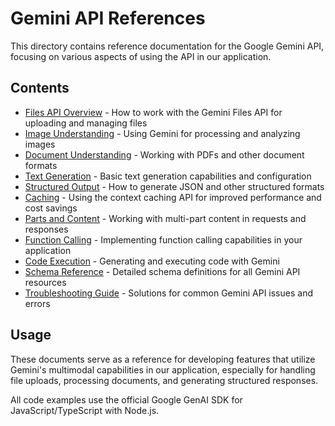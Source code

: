 # Gemini API References

This directory contains reference documentation for the Google Gemini API, focusing on various aspects of using the API in our application.

## Contents

- [Files API Overview](./files-api-overview.md) - How to work with the Gemini Files API for uploading and managing files
- [Image Understanding](./image-understanding.md) - Using Gemini for processing and analyzing images
- [Document Understanding](./document-understanding.md) - Working with PDFs and other document formats
- [Text Generation](./text-generation.md) - Basic text generation capabilities and configuration
- [Structured Output](./structured-output.md) - How to generate JSON and other structured formats
- [Caching](./caching.md) - Using the context caching API for improved performance and cost savings
- [Parts and Content](./parts-and-content.md) - Working with multi-part content in requests and responses
- [Function Calling](./function-calling.md) - Implementing function calling capabilities in your application
- [Code Execution](./code-execution.md) - Generating and executing code with Gemini
- [Schema Reference](./schema-reference.md) - Detailed schema definitions for all Gemini API resources
- [Troubleshooting Guide](./troubleshooting.md) - Solutions for common Gemini API issues and errors

## Usage

These documents serve as a reference for developing features that utilize Gemini's multimodal capabilities in our application, especially for handling file uploads, processing documents, and generating structured responses.

All code examples use the official Google GenAI SDK for JavaScript/TypeScript with Node.js.